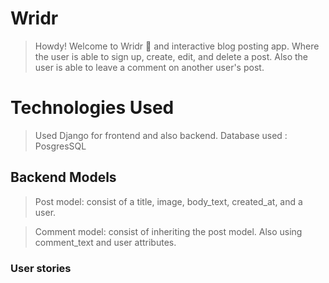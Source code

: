 # Wridr
>Howdy! Welcome to Wridr 🤠 and interactive blog posting app. Where the user is able to sign up, create, edit, and delete a post. Also the user is able to leave a comment on another user's post.

# Technologies Used
>Used Django for frontend and also backend.
>Database used : PosgresSQL

## Backend Models
>Post model:
consist of a title, image, body_text, created_at, and a user.

>Comment model:
consist of inheriting the post model. Also using comment_text and user attributes.

### User stories



